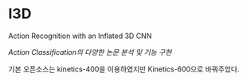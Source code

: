 # I3D
Action Recognition with an Inflated 3D CNN

_Action Classification의 다양한 논문 분석 및 기능 구현_

기본 오픈소스는 kinetics-400을 이용하였지만
Kinetics-600으로 바꿔주었다.
